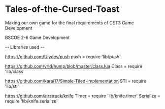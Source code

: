 # Tales-of-the-Cursed-Toast

Making our own game for the final requirements of CET3 Game Development

BSCOE 2-6 Game Development

-- Libraries used --

https://github.com/Ulydev/push
push = require 'lib/push'

https://github.com/vrld/hump/blob/master/class.lua
Class = require 'lib/class'

https://github.com/karai17/Simple-Tiled-Implementation
STI  = require 'lib/sti'

https://github.com/airstruck/knife
Timer = require 'lib/knife.timer'
Serialize = require 'lib/knife.serialize'